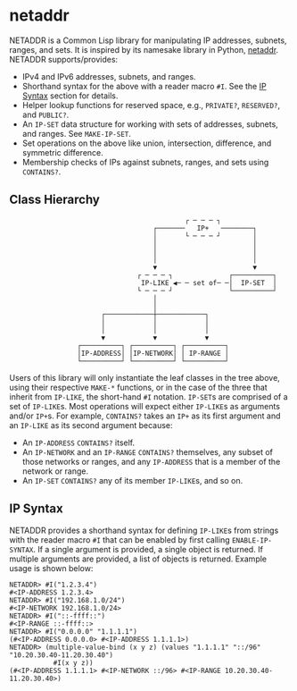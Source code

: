 # netaddr

NETADDR is a Common Lisp library for manipulating IP addresses, subnets, ranges,
and sets. It is inspired by its namesake library in Python,
[netaddr](https://github.com/netaddr/netaddr). NETADDR supports/provides:

* IPv4 and IPv6 addresses, subnets, and ranges.
* Shorthand syntax for the above with a reader macro `#I`. See the [IP
  Syntax](#IP-syntax) section for details.
* Helper lookup functions for reserved space, e.g., `PRIVATE?`, `RESERVED?`, and
  `PUBLIC?`.
* An `IP-SET` data structure for working with sets of addresses, subnets, and
  ranges. See `MAKE-IP-SET`.
* Set operations on the above like union, intersection, difference, and
  symmetric difference.
* Membership checks of IPs against subnets, ranges, and sets using `CONTAINS?`.

## Class Hierarchy

```
                                            ┌ ─ ─ ─ ┐
                                    ┌───────   IP+   ────────┐
                                    │       └ ─ ─ ─ ┘        │
                                    │                        │
                                    │                        │
                                    │                        │
                                    ▼                        ▼
                                ┌ ─ ─ ─ ┐              ┌──────────┐
                                 IP-LIKE ◀─ ─ set of─ ─│  IP-SET  │
                                └ ─ ─ ─ ┘              └──────────┘
                                    │
                                    │
                       ┌────────────┼────────────┐
                       │            │            │
                       │            │            │
                       ▼            ▼            ▼
                 ┌──────────┐ ┌──────────┐ ┌──────────┐
                 │IP-ADDRESS│ │IP-NETWORK│ │ IP-RANGE │
                 └──────────┘ └──────────┘ └──────────┘
```

Users of this library will only instantiate the leaf classes in the tree above,
using their respective `MAKE-*` functions, or in the case of the three that
inherit from `IP-LIKE`, the short-hand `#I` notation. `IP-SET`s are comprised of
a set of `IP-LIKE`s. Most operations will expect either `IP-LIKE`s as arguments
and/or `IP+`s. For example, `CONTAINS?` takes an `IP+` as its first argument and
an `IP-LIKE` as its second argument because:

* An `IP-ADDRESS` `CONTAINS?` itself.
* An `IP-NETWORK` and an `IP-RANGE` `CONTAINS?` themselves, any subset of those
  networks or ranges, and any `IP-ADDRESS` that is a member of the network or
  range.
* An `IP-SET` `CONTAINS?` any of its member `IP-LIKE`s, and so on.

## IP Syntax

NETADDR provides a shorthand syntax for defining `IP-LIKE`s from strings with
the reader macro `#I` that can be enabled by first calling `ENABLE-IP-SYNTAX`.
If a single argument is provided, a single object is returned. If multiple
arguments are provided, a list of objects is returned. Example usage is shown
below:

```
NETADDR> #I("1.2.3.4")
#<IP-ADDRESS 1.2.3.4>
NETADDR> #I("192.168.1.0/24")
#<IP-NETWORK 192.168.1.0/24>
NETADDR> #I("::-ffff::")
#<IP-RANGE ::-ffff::>
NETADDR> #I("0.0.0.0" "1.1.1.1")
(#<IP-ADDRESS 0.0.0.0> #<IP-ADDRESS 1.1.1.1>)
NETADDR> (multiple-value-bind (x y z) (values "1.1.1.1" "::/96" "10.20.30.40-11.20.30.40")
           #I(x y z))
(#<IP-ADDRESS 1.1.1.1> #<IP-NETWORK ::/96> #<IP-RANGE 10.20.30.40-11.20.30.40>)
```
